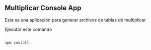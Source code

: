 

## Multiplicar Console App

Esta es una aplicación para generar archivos de tablas de multiplicar

Ejecutar este comando

````

npm install

````
